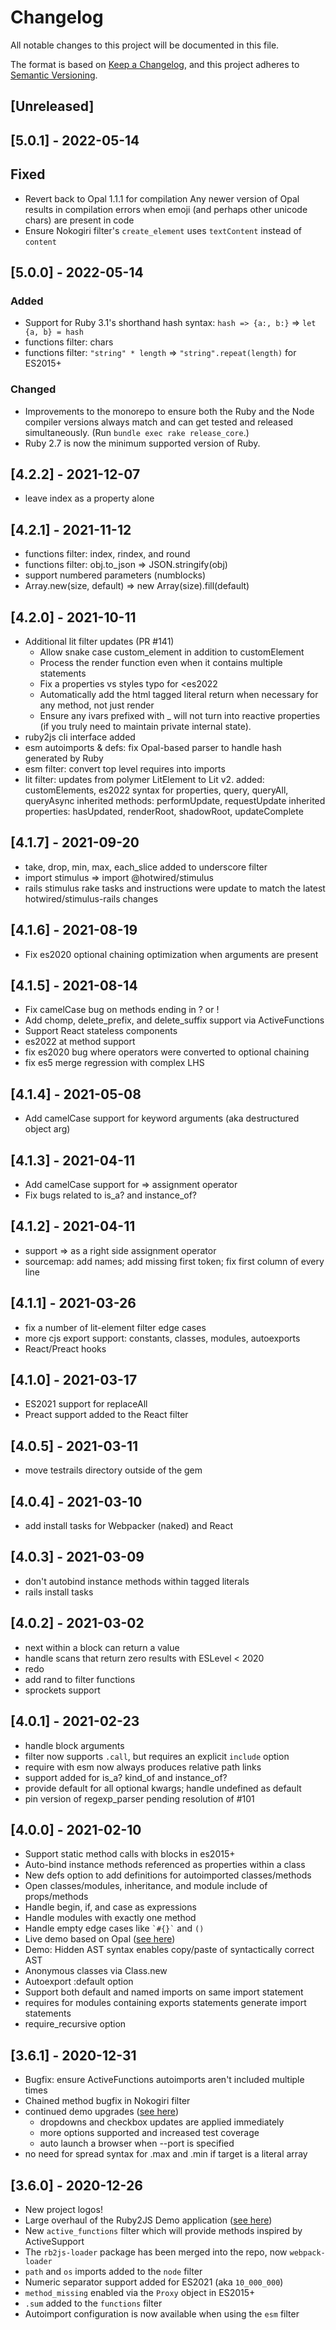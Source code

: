 # Changelog

All notable changes to this project will be documented in this file.

The format is based on [Keep a Changelog](https://keepachangelog.com/en/1.0.0/),
and this project adheres to [Semantic Versioning](https://semver.org/spec/v2.0.0.html).

## [Unreleased]

## [5.0.1] - 2022-05-14

## Fixed

- Revert back to Opal 1.1.1 for compilation
  Any newer version of Opal results in compilation errors when emoji (and perhaps other unicode chars) are present in code
- Ensure Nokogiri filter's `create_element` uses `textContent` instead of `content`

## [5.0.0] - 2022-05-14

### Added

- Support for Ruby 3.1's shorthand hash syntax: `hash => {a:, b:}` => `let {a, b} = hash`
- functions filter: chars
- functions filter: `"string" * length` => `"string".repeat(length)` for ES2015+

### Changed

- Improvements to the monorepo to ensure both the Ruby and the Node compiler versions always match
  and can get tested and released simultaneously. (Run `bundle exec rake release_core`.)
- Ruby 2.7 is now the minimum supported version of Ruby.

## [4.2.2] - 2021-12-07

* leave index as a property alone

## [4.2.1] - 2021-11-12

* functions filter: index, rindex, and round
* functions filter: obj.to_json => JSON.stringify(obj)
* support numbered parameters (numblocks)
* Array.new(size, default) => new Array(size).fill(default)

## [4.2.0] - 2021-10-11

* Additional lit filter updates (PR #141)
  * Allow snake case custom_element in addition to customElement
  * Process the render function even when it contains multiple statements
  * Fix a properties vs styles typo for <es2022
  * Automatically add the html tagged literal return when necessary for any method, not just render
  * Ensure any ivars prefixed with _ will not turn into reactive properties (if you truly need to maintain private internal state).
* ruby2js cli interface added
* esm autoimports & defs: fix Opal-based parser to handle hash generated by Ruby
* esm filter: convert top level requires into imports
* lit filter: updates from polymer LitElement to Lit v2.
  added: customElements, es2022 syntax for properties,
  query, queryAll, queryAsync
  inherited methods: performUpdate, requestUpdate
  inherited properties: hasUpdated, renderRoot, shadowRoot, updateComplete

## [4.1.7] - 2021-09-20

* take, drop, min, max, each_slice added to underscore filter
* import stimulus => import @hotwired/stimulus
* rails stimulus rake tasks and instructions were update to match
  the latest hotwired/stimulus-rails changes

## [4.1.6] - 2021-08-19

* Fix es2020 optional chaining optimization when arguments are present

## [4.1.5] - 2021-08-14

* Fix camelCase bug on methods ending in ? or !
* Add chomp, delete_prefix, and delete_suffix support via ActiveFunctions
* Support React stateless components
* es2022 at method support
* fix es2020 bug where operators were converted to optional chaining
* fix es5 merge regression with complex LHS

## [4.1.4] - 2021-05-08

* Add camelCase support for keyword arguments (aka destructured object arg)

## [4.1.3] - 2021-04-11

* Add camelCase support for => assignment operator
* Fix bugs related to is_a? and instance_of?

## [4.1.2] - 2021-04-11

* support => as a right side assignment operator
* sourcemap: add names; add missing first token; 
   fix first column of every line

## [4.1.1] - 2021-03-26

* fix a number of lit-element filter edge cases
* more cjs export support: constants, classes, modules, autoexports
* React/Preact hooks

## [4.1.0] - 2021-03-17

* ES2021 support for replaceAll
* Preact support added to the React filter

## [4.0.5] - 2021-03-11

* move testrails directory outside of the gem

## [4.0.4] - 2021-03-10

* add install tasks for Webpacker (naked) and React

## [4.0.3] - 2021-03-09

* don't autobind instance methods within tagged literals
* rails install tasks

## [4.0.2] - 2021-03-02

* next within a block can return a value
* handle scans that return zero results with ESLevel < 2020
* redo
* add rand to filter functions
* sprockets support

## [4.0.1] - 2021-02-23

* handle block arguments
* filter now supports `.call`, but requires an explicit `include` option
* require with esm now always produces relative path links
* support added for is_a? kind_of and instance_of?
* provide default for all optional kwargs; handle undefined as default
* pin version of regexp_parser pending resolution of #101

## [4.0.0] - 2021-02-10

* Support static method calls with blocks in es2015+
* Auto-bind instance methods referenced as properties within a class
* New defs option to add definitions for autoimported classes/methods
* Open classes/modules, inheritance, and module include of props/methods
* Handle begin, if, and case as expressions
* Handle modules with exactly one method
* Handle empty edge cases like `` `#{}` `` and `()`
* Live demo based on Opal ([see here](https://ruby2js.com/demo))
* Demo: Hidden AST syntax enables copy/paste of syntactically correct AST
* Anonymous classes via Class.new
* Autoexport :default option
* Support both default and named imports on same import statement
* requires for modules containing exports statements generate import statements
* require_recursive option

## [3.6.1] - 2020-12-31

* Bugfix: ensure ActiveFunctions autoimports aren't included multiple times
* Chained method bugfix in Nokogiri filter
* continued demo upgrades ([see here](https://intertwingly.net/projects/ruby2js))
    * dropdowns and checkbox updates are applied immediately
    * more options supported and increased test coverage
    * auto launch a browser when --port is specified
* no need for spread syntax for .max and .min if target is a literal array

## [3.6.0] - 2020-12-26

* New project logos!
* Large overhaul of the Ruby2JS Demo application ([see here](https://intertwingly.net/projects/ruby2js))
* New `active_functions` filter which will provide methods inspired by ActiveSupport
* The `rb2js-loader` package has been merged into the repo, now `webpack-loader`
* `path` and `os` imports added to the `node` filter
* Numeric separator support added for ES2021 (aka `10_000_000`)
* `method_missing` enabled via the `Proxy` object in ES2015+
* `.sum` added to the `functions` filter
* Autoimport configuration is now available when using the `esm` filter
